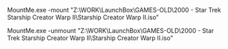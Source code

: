 MountMe.exe -mount "Z:\WORK\LaunchBox\GAMES-OLD\2000 - Star Trek Starship Creator Warp II\Starship Creator Warp II.iso"

MountMe.exe -unmount "Z:\WORK\LaunchBox\GAMES-OLD\2000 - Star Trek Starship Creator Warp II\Starship Creator Warp II.iso"
